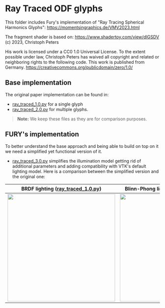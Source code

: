 # Ray Traced ODF glyphs

This folder includes Fury's implementation of "Ray Tracing Spherical Harmonics Glyphs":
https://momentsingraphics.de/VMV2023.html

The fragment shader is based on: https://www.shadertoy.com/view/dlGSDV
(c) 2023, Christoph Peters

His work is licensed under a CC0 1.0 Universal License. To the extent
possible under law, Christoph Peters has waived all copyright and related or
neighboring rights to the following code. This work is published from
Germany. https://creativecommons.org/publicdomain/zero/1.0/

## Base implementation

The original paper implementation can be found in:
 - [ray_traced_1.0.py](ray_traced_1.0.py) for a single glyph
  - [ray_traced_2.0.py](ray_traced_2.0.py) for multiple glyphs.

> **Note:** We keep these files as they are for comparison purposes.

## FURY's implementation

To better understand the base approach and being able to build on top on it we need a simplified yet functional version of it.

- [ray_traced_3.0.py](ray_traced_3.0.py) simplifies the illumination model getting rid of additional parameters and adding compatibility with VTK's default lighting model. Here is a comparison between the simplified version and the original one:

| BRDF lighting ([ray_traced_1.0.py](ray_traced_1.0.py)) | Blinn-Phong lighting ([ray_traced_3.0.py](ray_traced_3.0.py)) |
|---|---|
|<img width="350" src="https://github.com/tvcastillod/fury/assets/9929496/5b9d2a1e-9c14-4496-86d1-7d5484e8e038">|<img width="350" src="https://github.com/tvcastillod/fury/assets/9929496/c1f766c7-58d9-419f-b79a-7ae69df18493">|
